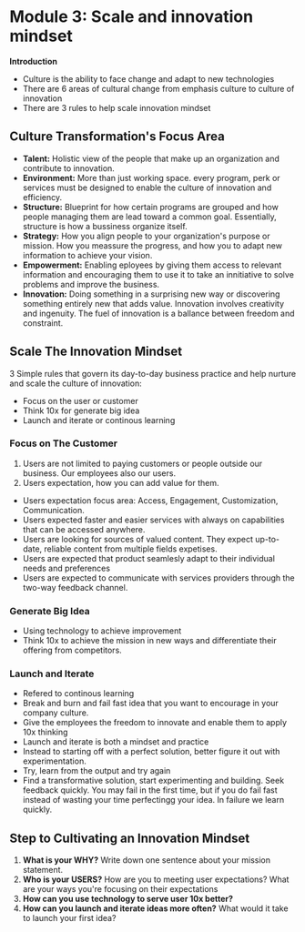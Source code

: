 # Module 3: Scale and innovation mindset
**Introduction**
- Culture is the ability to face change and adapt to new technologies
- There are 6 areas of cultural change from emphasis culture to culture of innovation
- There are 3 rules to help scale innovation mindset

## Culture Transformation's Focus Area
- **Talent:** Holistic view of the people that make up an organization and contribute to innovation.
- **Environment:** More than just working space. every program, perk or services must be designed to enable the culture of innovation and efficiency.
- **Structure:** Blueprint for how certain programs are grouped and how people managing them are lead toward a common goal. Essentially, structure is how a bussiness organize itself.
- **Strategy:** How you align people to your organization's purpose or mission. How you meassure the progress, and how you to adapt new information to achieve your vision.
- **Empowerment:** Enabling eployees by giving them access to relevant information and encouraging them to use it to take an innitiative to solve problems and improve the business.
- **Innovation:** Doing something in a surprising new way or discovering something entirely new that adds value. Innovation involves creativity and ingenuity. The fuel of innovation is a ballance between freedom and constraint.

## Scale The Innovation Mindset
3 Simple rules that govern its day-to-day business practice and help nurture and scale the culture of innovation:
- Focus on the user or customer
- Think 10x for generate big idea
- Launch and iterate or continous learning

### Focus on The Customer
1. Users are not limited to paying customers or people outside our business. Our employees also our users.
2. Users expectation, how you can add value for them.
  - Users expectation focus area: Access, Engagement, Customization, Communication.
  - Users expected faster and easier services with always on capabilities that can be accessed anywhere.
  - Users are looking for sources of valued content. They expect up-to-date, reliable content from multiple fields expetises.
  - Users are expected that product seamlesly adapt to their individual needs and preferences
  - Users are expected to communicate with services providers through the two-way feedback channel.

### Generate Big Idea
- Using technology to achieve improvement
- Think 10x to achieve the mission in new ways and differentiate their offering from competitors.

### Launch and Iterate
- Refered to continous learning
- Break and burn and fail fast idea that you want to encourage in your company culture.
- Give the employees the freedom to innovate and enable them to apply 10x thinking
- Launch and iterate is both a mindset and practice
- Instead to starting off with a perfect solution, better figure it out with experimentation.
- Try, learn from the output and try again
- Find a transformative solution, start experimenting and building. Seek feedback quickly. You may fail in the first time, but if you do fail fast instead of wasting your time perfectingg your idea. In failure we learn quickly.

## Step to Cultivating an Innovation Mindset
1. **What is your WHY?**  Write down one sentence about your mission statement.
2. **Who is your USERS?** How are you to meeting user expectations? What are your ways you're focusing on their expectations
3. **How can you use technology to serve user 10x better?**
4. **How can you launch and iterate ideas more often?** What would it take to launch your first idea?
